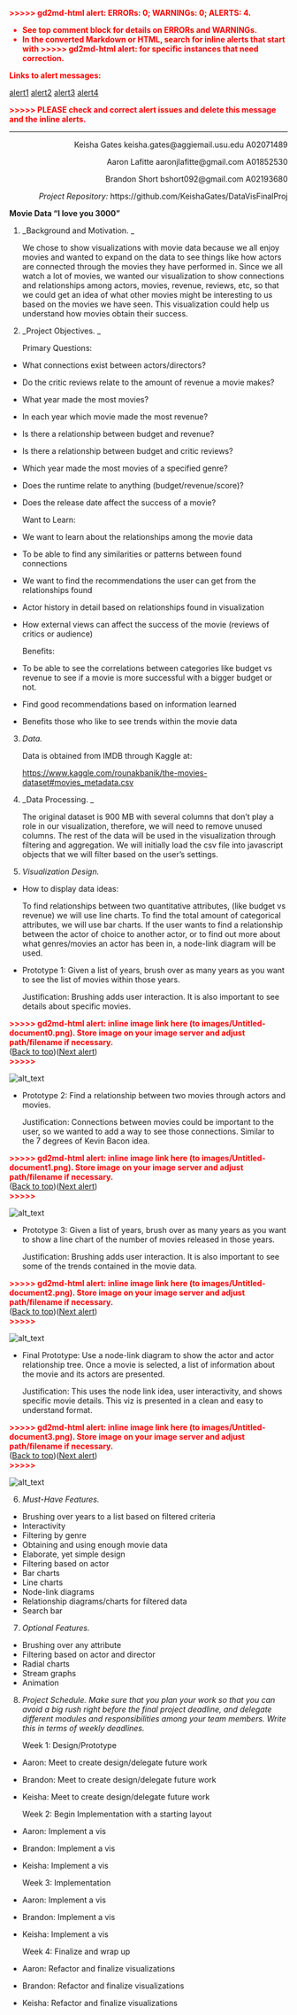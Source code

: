 <!----- Conversion time: 2.124 seconds.


Using this Markdown file:

1. Cut and paste this output into your source file.
2. See the notes and action items below regarding this conversion run.
3. Check the rendered output (headings, lists, code blocks, tables) for proper
   formatting and use a linkchecker before you publish this page.

Conversion notes:

* Docs to Markdown version 1.0β17
* Fri Nov 08 2019 17:53:44 GMT-0800 (PST)
* Source doc: https://docs.google.com/open?id=1AIxkN07o1PqukHW1xpTka7H3Jdgn51-P0NxM7reNceA
* This document has images: check for >>>>>  gd2md-html alert:  inline image link in generated source and store images to your server.
----->


<p style="color: red; font-weight: bold">>>>>>  gd2md-html alert:  ERRORs: 0; WARNINGs: 0; ALERTS: 4.</p>
<ul style="color: red; font-weight: bold"><li>See top comment block for details on ERRORs and WARNINGs. <li>In the converted Markdown or HTML, search for inline alerts that start with >>>>>  gd2md-html alert:  for specific instances that need correction.</ul>

<p style="color: red; font-weight: bold">Links to alert messages:</p><a href="#gdcalert1">alert1</a>
<a href="#gdcalert2">alert2</a>
<a href="#gdcalert3">alert3</a>
<a href="#gdcalert4">alert4</a>

<p style="color: red; font-weight: bold">>>>>> PLEASE check and correct alert issues and delete this message and the inline alerts.<hr></p>


<p style="text-align: right">
Keisha Gates    keisha.gates@aggiemail.usu.edu   A02071489</p>


<p style="text-align: right">
Aaron Lafitte                    aaronjlafitte@gmail.com   A01852530</p>


<p style="text-align: right">
Brandon Short                    bshort092@gmail.com   A02193680</p>


<p style="text-align: right">
<em>Project Repository:</em> https://github.com/KeishaGates/DataVisFinalProj</p>


**Movie Data “I love you 3000”**



1. _Background and Motivation. _

    We chose to show visualizations with movie data because we all enjoy movies and wanted to expand on the data to see things like how actors are connected through the movies they have performed in. Since we all watch a lot of movies, we wanted our visualization to show connections and relationships among actors, movies, revenue, reviews, etc, so that we could get an idea of what other movies might be interesting to us based on the movies we have seen. This visualization could help us understand how movies obtain their success.

2. _Project Objectives. _

    Primary Questions:

*   What connections exist between actors/directors? 
*   Do the critic reviews relate to the amount of revenue a movie makes? 
*   What year made the most movies? 
*   In each year which movie made the most revenue? 
*   Is there a relationship between budget and revenue? 
*   Is there a relationship between budget and critic reviews? 
*   Which year made the most movies of a specified genre? 
*   Does the runtime relate to anything (budget/revenue/score)?
*   Does the release date affect the success of a movie?

    Want to Learn:

*   We want to learn about the relationships among the movie data 
*   To be able to find any similarities or patterns between found connections
*   We want to find the recommendations the user can get from the relationships found
*   Actor history in detail based on relationships found in visualization
*   How external views can affect the success of the movie (reviews of critics or audience)

    Benefits:

*   To be able to see the correlations between categories like budget vs revenue to see if a movie is more successful with a bigger budget or not.
*   Find good recommendations based on information learned
*   Benefits those who like to see trends within the movie data
3. _Data._

    Data is obtained from IMDB through Kaggle at: 


    https://www.kaggle.com/rounakbanik/the-movies-dataset#movies_metadata.csv

4. _Data Processing. _

    The original dataset is 900 MB with several columns that don’t play a role in our visualization, therefore, we will need to remove unused columns. The rest of the data will be used in the visualization through filtering and aggregation. We will initially load the csv file into javascript objects that we will filter based on the user’s settings.

5. _Visualization Design._
*   How to display data ideas:

    To find relationships between two quantitative attributes, (like budget vs revenue) we will use line charts. To find the total amount of categorical attributes, we will use bar charts. If the user wants to find a relationship between the actor of choice to another actor, or to find out more about what genres/movies an actor has been in, a node-link diagram will be used.

*   Prototype 1: Given a list of years, brush over as many years as you want to see the list of movies within those years.

    Justification: Brushing adds user interaction. It is also important to see details about specific movies.


    

<p id="gdcalert1" ><span style="color: red; font-weight: bold">>>>>>  gd2md-html alert: inline image link here (to images/Untitled-document0.png). Store image on your image server and adjust path/filename if necessary. </span><br>(<a href="#">Back to top</a>)(<a href="#gdcalert2">Next alert</a>)<br><span style="color: red; font-weight: bold">>>>>> </span></p>


![alt_text](images/Untitled-document0.png "image_tooltip")


*   Prototype 2: Find a relationship between two movies through actors and movies.

    Justification: Connections between movies could be important to the user, so we wanted to add a way to see those connections. Similar to the 7 degrees of Kevin Bacon idea.


    

<p id="gdcalert2" ><span style="color: red; font-weight: bold">>>>>>  gd2md-html alert: inline image link here (to images/Untitled-document1.png). Store image on your image server and adjust path/filename if necessary. </span><br>(<a href="#">Back to top</a>)(<a href="#gdcalert3">Next alert</a>)<br><span style="color: red; font-weight: bold">>>>>> </span></p>


![alt_text](images/Untitled-document1.png "image_tooltip")


*   Prototype 3: Given a list of years, brush over as many years as you want to show a line chart of the number of movies released in those years.

    Justification: Brushing adds user interaction. It is also important to see some of the trends contained in the movie data.


    

<p id="gdcalert3" ><span style="color: red; font-weight: bold">>>>>>  gd2md-html alert: inline image link here (to images/Untitled-document2.png). Store image on your image server and adjust path/filename if necessary. </span><br>(<a href="#">Back to top</a>)(<a href="#gdcalert4">Next alert</a>)<br><span style="color: red; font-weight: bold">>>>>> </span></p>


![alt_text](images/Untitled-document2.png "image_tooltip")


*   Final Prototype: Use a node-link diagram to show the actor and actor relationship tree. Once a movie is selected, a list of information about the movie and its actors are presented.

    Justification: This uses the node link idea, user interactivity, and shows specific movie details. This viz is presented in a clean and easy to understand format.


    

<p id="gdcalert4" ><span style="color: red; font-weight: bold">>>>>>  gd2md-html alert: inline image link here (to images/Untitled-document3.png). Store image on your image server and adjust path/filename if necessary. </span><br>(<a href="#">Back to top</a>)(<a href="#gdcalert5">Next alert</a>)<br><span style="color: red; font-weight: bold">>>>>> </span></p>


![alt_text](images/Untitled-document3.png "image_tooltip")


6. _Must-Have Features._
*   Brushing over years to a list based on filtered criteria
*   Interactivity
*   Filtering by genre
*   Obtaining and using enough movie data
*   Elaborate, yet simple design
*   Filtering based on actor
*   Bar charts
*   Line charts
*   Node-link diagrams
*   Relationship diagrams/charts for filtered data
*   Search bar
7. _Optional Features._
*   Brushing over any attribute
*   Filtering based on actor and director
*   Radial charts
*   Stream graphs
*   Animation
8. _Project Schedule. Make sure that you plan your work so that you can avoid a big rush right before the final project deadline, and delegate different modules and responsibilities among your team members. Write this in terms of weekly deadlines._

	Week 1: Design/Prototype



*   Aaron: Meet to create design/delegate future work
*   Brandon: Meet to create design/delegate future work
*   Keisha: Meet to create design/delegate future work

	Week 2: Begin Implementation with a starting layout



*   Aaron: Implement a vis
*   Brandon: Implement a vis
*   Keisha: Implement a vis

	Week 3: Implementation



*   Aaron: Implement a vis
*   Brandon: Implement a vis
*   Keisha: Implement a vis

	Week 4: Finalize and wrap up



*   Aaron: Refactor and finalize visualizations
*   Brandon: Refactor and finalize visualizations
*   Keisha: Refactor and finalize visualizations

<!-- Docs to Markdown version 1.0β17 -->

